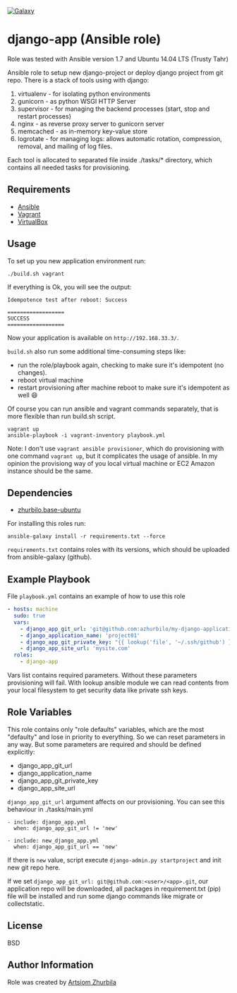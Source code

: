 [![Galaxy](http://img.shields.io/badge/galaxy-zhurbilo.django--app-blue.svg?style=flat-square)](https://galaxy.ansible.com/list#/roles/2068)


django-app (Ansible role)
=========

Role was tested with Ansible version 1.7 and Ubuntu 14.04 LTS (Trusty Tahr)

Ansible role to setup new django-project or deploy django project from git repo. There is a stack of tools using with django:

1. virtualenv - for isolating python environments
2. gunicorn - as python WSGI HTTP Server
3. supervisor - for managing the backend processes (start, stop and restart processes)
4. nginx - as reverse proxy server to gunicorn server
5. memcached - as in-memory key-value store 
6. logrotate - for managing logs: allows automatic rotation, compression, removal, and mailing of log files.

Each tool is allocated to separated file inside ./tasks/* directory, which contains all needed tasks for provisioning.


Requirements
------------

- [Ansible](http://docs.ansible.com/intro_installation.html)
- [Vagrant](http://www.vagrantup.com/downloads.html)
- [VirtualBox](https://www.virtualbox.org/wiki/Downloads)

Usage
------------
To set up you new application environment run:

    ./build.sh vagrant

If everything is Ok, you will see the output:

    Idempotence test after reboot: Success
    
    ==================
    SUCCESS
    ==================
      

Now your application is available on `http://192.168.33.3/`.
   
`build.sh` also run some additional time-consuming steps like:
  
* run the role/playbook again, checking to make sure it's idempotent (no changes).
* reboot virtual machine
* restart provisioning after machine reboot to make sure it's idempotent as well :smile:

Of course you can run ansible and vagrant commands separately, that is more flexible than run build.sh script.

    vagrant up
    ansible-playbook -i vagrant-inventory playbook.yml

Note: I don't use `vagrant ansible provisioner`, which do provisioning with one command `vagrant up`, but it complicates the usage of ansible.
In my opinion the provisiong way of you local virtual machine or EC2 Amazon instance should be the same.


Dependencies
------------

- [zhurbilo.base-ubuntu](https://galaxy.ansible.com/list#/roles/2046)

For installing this roles run:
    
    ansible-galaxy install -r requirements.txt --force
    
`requirements.txt` contains roles with its versions, which should be uploaded from ansible-galaxy (github).


Example Playbook
----------------

File `playbook.yml` contains an example of how to use this role

```yaml
- hosts: machine
  sudo: true
  vars:
    - django_app_git_url: 'git@github.com:azhurbilo/my-django-application.git'
    - django_application_name: 'project01'
    - django_app_git_private_key: "{{ lookup('file', '~/.ssh/github') }}"
    - django_app_site_url: 'mysite.com'
  roles:
    - django-app
```

Vars list contains required parameters. Without these parameters provisioning will fail.
With lookup ansible module we can read contents from your local filesystem to get security data like private
ssh keys.


Role Variables
--------------

This role contains only "role defaults" variables, which are the most "defaulty" and lose in priority to everything.
So we can reset parameters in any way. But some parameters are required and should be defined explicitly:

- django_app_git_url
- django_application_name
- django_app_git_private_key
- django_app_site_url

`django_app_git_url` argument affects on our provisioning. 
You can see this behaviour in ./tasks/main.yml

    - include: django_app.yml
      when: django_app_git_url != 'new'
    
    - include: new_django_app.yml
      when: django_app_git_url == 'new'
  
If there is `new` value, script execute `django-admin.py startproject` and init new git repo here.

If we set `django_app_git_url: git@github.com:<user>/<app>.git`, our application repo will be downloaded, all packages in
requirement.txt (pip) file will be installed and run some django commands like migrate or collectstatic.


License
-------

BSD

Author Information
------------------

Role was created by [Artsiom Zhurbila](http://www.linkedin.com/in/zhurbila)
